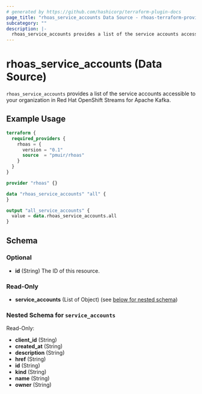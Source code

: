```yaml
---
# generated by https://github.com/hashicorp/terraform-plugin-docs
page_title: "rhoas_service_accounts Data Source - rhoas-terraform-provider"
subcategory: ""
description: |-
  rhoas_service_accounts provides a list of the service accounts accessible to your organization in Red Hat OpenShift Streams for Apache Kafka.
---
```


# rhoas_service_accounts (Data Source)

`rhoas_service_accounts` provides a list of the service accounts accessible to your organization in Red Hat OpenShift Streams for Apache Kafka.

## Example Usage

```terraform
terraform {
  required_providers {
    rhoas = {
      version = "0.1"
      source  = "pmuir/rhoas"
    }
  }
}

provider "rhoas" {}

data "rhoas_service_accounts" "all" {
}

output "all_service_accounts" {
  value = data.rhoas_service_accounts.all
}
```

<!-- schema generated by tfplugindocs -->
## Schema

### Optional

- **id** (String) The ID of this resource.

### Read-Only

- **service_accounts** (List of Object) (see [below for nested schema](#nestedatt--service_accounts))

<a id="nestedatt--service_accounts"></a>
### Nested Schema for `service_accounts`

Read-Only:

- **client_id** (String)
- **created_at** (String)
- **description** (String)
- **href** (String)
- **id** (String)
- **kind** (String)
- **name** (String)
- **owner** (String)


